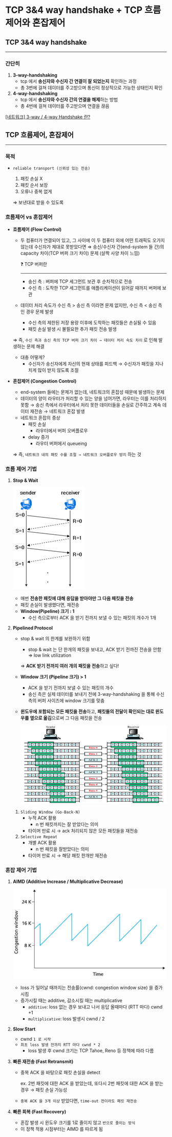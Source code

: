 # TCP 3&4 way handshake + TCP 흐름제어와 혼잡제어

## TCP 3&4 way handshake

---

### 간단히

1. **3-way-handshaking**
    - tcp 에서 **송신자와 수신자 간 연결이 잘 되었는지** 확인하는 과정
    - 총 3번에 걸쳐 데이터를 주고받으며 통신이 정상적으로 가능한 상태인지 확인
2. **4-way-handshaking**
    - tcp 에서 **송신자와 수신자 간의 연결을 해제**하는 방법
    - 총 4번에 걸쳐 데이터를 주고받으며 연결을 끊음

[[네트워크]  3-way / 4-way Handshake 란?](https://bangu4.tistory.com/74)

## TCP 흐름제어, 혼잡제어

---

### 목적

- `reliable transport (신뢰성 있는 전송)`
    1. 패킷 손실 X
    2. 패킷 순서 보장
    3. 오류나 중복 없게
    
    ⇒ 보낸대로 받을 수 있도록
    

### 흐름제어 vs 혼잡제어

- **흐름제어 (Flow Control)**
    - 두 컴퓨터가 연결되어 있고, 그 사이에 이 두 컴퓨터 외에 어떤 트래픽도 오가지 않는데 수신자가 제대로 못받았다면 ⇒ 송신/수신자 간(end-system 들 간)의 capacity 차이(TCP 버퍼 크기 차이) 문제 (살짝 사양 차이 느낌)
        
        <aside>
        ❓ TCP 버퍼란
        
        ---
        
        - 송신 측 : 버퍼에 TCP 세그먼트 보관 후 순차적으로 전송
        - 수신 측 : 도착한 TCP 세그먼트를 애플리케이션이 읽어갈 때까지 버퍼에 보관
        </aside>
        
    - 데이터 처리 속도가 수신 측 > 송신 측 이라면 문제 없지만, 수신 측 < 송신 측 인 경우 문제 발생
        - 수신 측의 제한된 저장 용량 이후에 도착하는 패킷들은 손실될 수 있음
        - 패킷 손실 발생 시 불필요한 추가 패킷 전송 발생
    
    ⇒ 즉, `수신 측과 송신 측의 TCP 버퍼 크기 차이 → 데이터 처리 속도 차이` 로 인해 발생하는 문제 해결
    
    - 대충 어떻게?
        - 수신자가 송신자에게 자신의 현재 상태를 피드백 → 수신자가 패킷을 지나치게 많이 받지 않도록 조절
- **혼잡제어 (Congestion Control)**
    - end-system 들에는 문제가 없는데, 네트워크의 혼잡성 때문에 발생하는 문제
    - 데이터의 양이 라우터가 처리할 수 있는 양을 넘어가면, 라우터는 이를 처리하지 못함 → 송신 측에서 라우터에서 처리 못한 데이터들을 손실로 간주하고 계속 데이터 재전송 → 네트워크 혼잡 발생
    - 네트워크 혼잡의 증상
        - 패킷 손실
            - 라우터에서 버퍼 오버플로우
        - delay 증가
            - 라우터 버퍼에서 queueing
    
    ⇒ 즉, `네트워크 내의 패킷 수를 조절 → 네트워크 오버플로우 방지` 하는 것
    

### 흐름 제어 기법

1. **Stop & Wait**
    
    ![스크린샷 2023-06-29 오후 7.25.18.png](source_jimin/stop_and_wait.png)
    
    - 매번 **전송한 패킷에 대해 응답을 받아야만 그 다음 패킷을 전송**
    - 패킷 손실이 발생했다면, 재전송
    - **Window(Pipeline) 크기 : 1**
        - 수신 측으로부터 ACK 을 받기 전까지 보낼 수 있는 패킷의 개수가 1개

1. **Pipelined Protocol**
    - stop & wait 의 한계를 보완하기 위함
        - stop & wait 는 단 한개의 패킷을 보내고, ACK 받기 전까진 전송을 안함 ⇒ low link utilization
        
        ⇒ **ACK 받기 전까지 여러 개의 패킷을 전송**하고 싶다!
        
    - **Window 크기 (Pipeline 크기) > 1**
        - ACK 을 받기 전까지 보낼 수 있는 패킷의 개수
        - 송신 측은 실제 데이터를 보내기 전에 3-way-handshaking 을 통해 수신 측의 버퍼 사이즈에 window 크기를 맞춤
    - **윈도우에 포함되는 모든 패킷을 전송**하고, **패킷들의 전달이 확인되는 대로 윈도우를 옆으로 옮김**으로써 그 다음 패킷을 전송
        
        ![스크린샷 2023-06-29 오후 7.49.25.png](source_jimin/pipelined.png)
        
    
    1. `Sliding Window (Go-Back-N)`
        - 누적 ACK 활용
            - n 번 패킷까지는 잘 받았다는 의미
        - 타이머 만료 시 → ack 처리되지 않은 모든 패킷들을 재전송
    2. `Selective Repeat`
        - 개별 ACK 활용
            - n 번 패킷을 잘받았다는 의미
        - 타이머 만료 시 → 해당 패킷 한개만 재전송

### 혼잡 제어 기법

1. **AIMD (Additive Increase / Multiplicative Decrease)**
    
    ![스크린샷 2023-06-29 오후 8.43.05.png](source_jimin/aimd.png)
    
    - loss 가 일어날 때까지는 전송률(cwnd: congestion window size) 을 증가시킴
    - 증가시킬 때는 additive, 감소시킬 때는 multiplicative
        - `additive`: loss 없는 경우 보내고 나서 응답 올때마다 (RTT 마다) cwnd +1
        - `multiplicative`: loss 발생시 cwnd / 2
2. **Slow Start**
    - cwnd `1 로 시작`
    - `최초 loss 발생 전까지 RTT 마다 cwnd * 2`
        - loss 발생 후 cwnd 크기는 TCP Tahoe, Reno 등 정책에 따라 다름
3. **빠른 재전송 (Fast Retransmit)**
    - 중복 ACK 을 바탕으로 패킷 손실을 detect
        
        ex. 2번 패킷에 대한 ACK 을 받았는데, 또다시 2번 패킷에 대한 ACK 을 받는 경우 → 패킷 손실 가능성
        
    - `중복 ACK 을 3개 이상` 받았다면, `time-out 전이라도 패킷 재전송`
4. **빠른 회복 (Fast Recovery)**
    - 혼잡 발생 시 윈도우 크기를 1로 줄이지 않고 `반으로 줄이는 방식`
    - 이 정책 적용 시점부터는 AIMD 를 따르게 됨